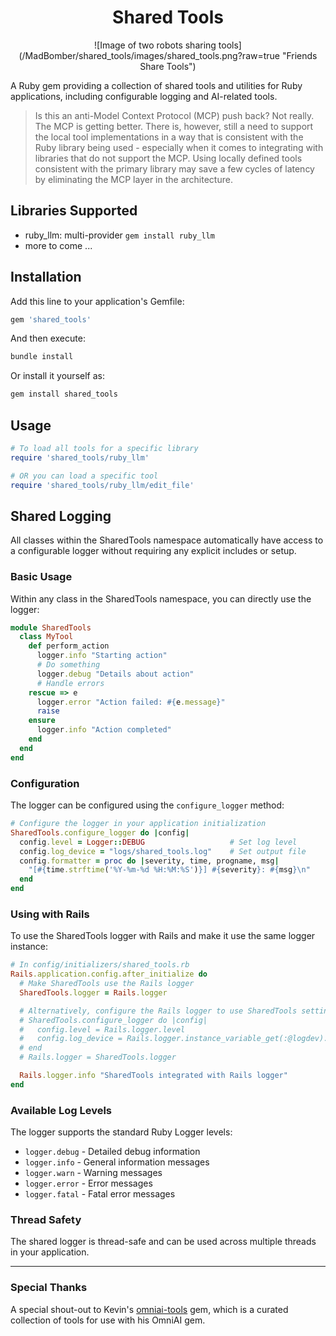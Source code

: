 # <div align="center">Shared Tools</div>
<div align="center">
  ![Image of two robots sharing tools](/MadBomber/shared_tools/images/shared_tools.png?raw=true "Friends Share Tools")
</div>

A Ruby gem providing a collection of shared tools and utilities for Ruby applications, including configurable logging and AI-related tools.

> Is this an anti-Model Context Protocol (MCP) push back? Not really. The MCP is getting better. There is, however, still a need to support the local tool implementations in a way that is consistent with the Ruby library being used - especially when it comes to integrating with libraries that do not support the MCP. Using locally defined tools consistent with the primary library may save a few cycles of latency by eliminating the MCP layer in the architecture.

## Libraries Supported

- ruby_llm: multi-provider `gem install ruby_llm`
- more to come ...

## Installation

Add this line to your application's Gemfile:

```ruby
gem 'shared_tools'
```

And then execute:

```bash
bundle install
```

Or install it yourself as:

```bash
gem install shared_tools
```

## Usage

```ruby
# To load all tools for a specific library
require 'shared_tools/ruby_llm'

# OR you can load a specific tool
require 'shared_tools/ruby_llm/edit_file'
```

## Shared Logging

All classes within the SharedTools namespace automatically have access to a configurable logger without requiring any explicit includes or setup.

### Basic Usage

Within any class in the SharedTools namespace, you can directly use the logger:

```ruby
module SharedTools
  class MyTool
    def perform_action
      logger.info "Starting action"
      # Do something
      logger.debug "Details about action"
      # Handle errors
    rescue => e
      logger.error "Action failed: #{e.message}"
      raise
    ensure
      logger.info "Action completed"
    end
  end
end
```

### Configuration

The logger can be configured using the `configure_logger` method:

```ruby
# Configure the logger in your application initialization
SharedTools.configure_logger do |config|
  config.level = Logger::DEBUG                   # Set log level
  config.log_device = "logs/shared_tools.log"    # Set output file
  config.formatter = proc do |severity, time, progname, msg|
    "[#{time.strftime('%Y-%m-%d %H:%M:%S')}] #{severity}: #{msg}\n"
  end
end
```

### Using with Rails

To use the SharedTools logger with Rails and make it use the same logger instance:

```ruby
# In config/initializers/shared_tools.rb
Rails.application.config.after_initialize do
  # Make SharedTools use the Rails logger
  SharedTools.logger = Rails.logger

  # Alternatively, configure the Rails logger to use SharedTools settings
  # SharedTools.configure_logger do |config|
  #   config.level = Rails.logger.level
  #   config.log_device = Rails.logger.instance_variable_get(:@logdev).dev
  # end
  # Rails.logger = SharedTools.logger

  Rails.logger.info "SharedTools integrated with Rails logger"
end
```

### Available Log Levels

The logger supports the standard Ruby Logger levels:

- `logger.debug` - Detailed debug information
- `logger.info` - General information messages
- `logger.warn` - Warning messages
- `logger.error` - Error messages
- `logger.fatal` - Fatal error messages

### Thread Safety

The shared logger is thread-safe and can be used across multiple threads in your application.

---

### Special Thanks

A special shout-out to Kevin's [omniai-tools](https://github.com/your-github-url/omniai-tools) gem, which is a curated collection of tools for use with his OmniAI gem.
